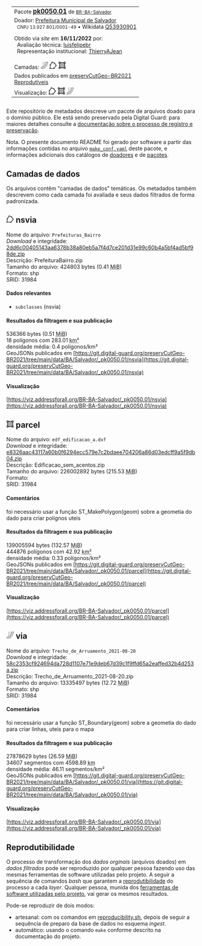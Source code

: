 <aside>
<table align="right" style="padding: 1em">
<tr><td>Pacote <a target="_git" title="link canônico para o git deste pacote" href="https://git.digital-guard.org/preserv-BR/blob/main/data/BA/Salvador/_pk0050.01"><big><b>pk0050.01</b></big></a> de <small><a target="_osmcodes" title="Jurisdição" href="https://afa.codes/BR-BA-Salvador">BR-BA-Salvador</a></small>
</td></tr>
<tr><td>
Doador: <a rel="external" target="_doador" href="http://www.salvador.ba.gov.br/">Prefeitura Municipal de Salvador</a>
<br/>&nbsp; <small>CNPJ 13.927.801/0001-49</small> • Wikidata <a rel="external" target="_doador" title="link descritor Wikidata do doador" href="https://www.wikidata.org/wiki/Q53930901">Q53930901</a></small><br/>

Obtido via <i>site</i> em <b>16/11/2022</b> por:
<br/>&nbsp; Avaliação técnica: <a rel="external" target="_gitPerson" title="usuário Git" href="https://github.com/luisfelipebr">luisfelipebr</a>
<br/>&nbsp; Representação institucional: <a rel="external" target="_gitPerson" title="usuário Git" href="https://github.com/ThierryAJean">ThierryAJean</a><br/>
</td></tr>
<tr><td>Camadas: <a title="via" href="#-via"><img src="https://raw.githubusercontent.com/digital-guard/preserv/main/docs/assets/layerIcon-via.png" alt="via" width="20"/></a> <a title="nsvia" href="#-nsvia"><img src="https://raw.githubusercontent.com/digital-guard/preserv/main/docs/assets/layerIcon-nsvia.png" alt="nsvia" width="20"/></a> <a title="parcel" href="#-parcel"><img src="https://raw.githubusercontent.com/digital-guard/preserv/main/docs/assets/layerIcon-parcel.png" alt="parcel" width="20"/></a> </td></tr>
<tr><td>Dados publicados em <a href="https://git.digital-guard.org/preservCutGeo-BR2021/tree/main/data/BA/Salvador/_pk0050.01">preservCutGeo-BR2021</a><br/><a href="#reprodutibilidade">Reprodutíveis</a></td></tr>
<tr><td>Visualização: <a title="nsvia" href="https://viz.addressforall.org/BR-BA-Salvador/_pk0050.01/nsvia"><img src="https://raw.githubusercontent.com/digital-guard/preserv/main/docs/assets/layerIcon-nsvia.png" alt="nsvia" width="20"/></a> <a title="parcel" href="https://viz.addressforall.org/BR-BA-Salvador/_pk0050.01/parcel"><img src="https://raw.githubusercontent.com/digital-guard/preserv/main/docs/assets/layerIcon-parcel.png" alt="parcel" width="20"/></a> <a title="via" href="https://viz.addressforall.org/BR-BA-Salvador/_pk0050.01/via"><img src="https://raw.githubusercontent.com/digital-guard/preserv/main/docs/assets/layerIcon-via.png" alt="via" width="20"/></a> </td></tr>
</table>
</aside>

<section>

Este repositório de metadados descreve um pacote de arquivos doado para o domínio público. Ele está sendo preservado pela Digital Guard: para maiores detalhes consulte a [documentação sobre o processo de registro e preservação](https://wiki.addressforall.org/doc/Documentação_Digital-guard).

Nota. O presente documento README foi gerado por software a partir das informações contidas no arquivo [`make_conf.yaml`](https://git.digital-guard.org/preserv-BR/blob/main/data/BA/Salvador/_pk0050.01/make_conf.yaml) deste pacote, e informações adicionais dos catálogos de [doadores](https://git.digital-guard.org/preserv-BR/blob/main/data/donor.csv) e de [pacotes](https://git.digital-guard.org/preserv-BR/blob/main/data/donatedPack.csv).

# Camadas de dados

Os arquivos contêm "camadas de dados" temáticas. Os metadados também descrevem como cada camada foi avaliada e seus dados filtrados de forma padronizada.

## <img src="https://raw.githubusercontent.com/digital-guard/preserv/main/docs/assets/layerIcon-nsvia.png" alt="nsvia" width="20"/> nsvia

Nome do arquivo: `Prefeituras_Bairro`<br/>*Download* e integridade: [2dd6c00405143aa6378b38a80eb5a7f4d7ce201d31e99c60b4a5bf4ad5bf98de.zip](http://dl.digital-guard.org/2dd6c00405143aa6378b38a80eb5a7f4d7ce201d31e99c60b4a5bf4ad5bf98de.zip)<br/>Descrição: PrefeituraBairro.zip<br/>Tamanho do arquivo: 424803 bytes (0.41 <abbr title="mebibyte">MiB</abbr>)<br/>Formato: shp<br/>SRID: 31984

#### Dados relevantes
* `subclasses` (nsvia)

#### Resultados da filtragem e sua publicação
536366 bytes (0.51 <abbr title="mebibyte">MiB</abbr>)<br/>18 polígonos com 283.01 <abbr title="quilômetros quadrados">km²</abbr><br/>densidade média: 0.4 polígonos/km²<br/>GeoJSONs publicados em [https://git.digital-guard.org/preservCutGeo-BR2021/tree/main/data/BA/Salvador/_pk0050.01/nsvia](https://git.digital-guard.org/preservCutGeo-BR2021/tree/main/data/BA/Salvador/_pk0050.01/nsvia)

#### Visualização
[https://viz.addressforall.org/BR-BA-Salvador/_pk0050.01/nsvia](https://viz.addressforall.org/BR-BA-Salvador/_pk0050.01/nsvia)
## <img src="https://raw.githubusercontent.com/digital-guard/preserv/main/docs/assets/layerIcon-parcel.png" alt="parcel" width="20"/> parcel

Nome do arquivo: `edf_edificacao_a.dxf`<br/>*Download* e integridade: [e8326aac43117a60b0f6294ecc579e7c2bdaee704206a86d03edcff9a5f9db04.zip](http://dl.digital-guard.org/e8326aac43117a60b0f6294ecc579e7c2bdaee704206a86d03edcff9a5f9db04.zip)<br/>Descrição: Edificacao_sem_acentos.zip<br/>Tamanho do arquivo: 226002892 bytes (215.53 <abbr title="mebibyte">MiB</abbr>)<br/>Formato: <br/>SRID: 31984

#### Comentários
foi necessário usar a função ST_MakePolygon(geom) sobre a geometia do dado para criar polignos uteis

#### Resultados da filtragem e sua publicação
139005594 bytes (132.57 <abbr title="mebibyte">MiB</abbr>)<br/>444876 polígonos com 42.92 <abbr title="quilômetros quadrados">km²</abbr><br/>densidade média: 0.33 polígonos/km²<br/>GeoJSONs publicados em [https://git.digital-guard.org/preservCutGeo-BR2021/tree/main/data/BA/Salvador/_pk0050.01/parcel](https://git.digital-guard.org/preservCutGeo-BR2021/tree/main/data/BA/Salvador/_pk0050.01/parcel)

#### Visualização
[https://viz.addressforall.org/BR-BA-Salvador/_pk0050.01/parcel](https://viz.addressforall.org/BR-BA-Salvador/_pk0050.01/parcel)
## <img src="https://raw.githubusercontent.com/digital-guard/preserv/main/docs/assets/layerIcon-via.png" alt="via" width="20"/> via

Nome do arquivo: `Trecho_de_Arruamento_2021-08-20`<br/>*Download* e integridade: [58c2353cf924694da728d1107e71e9deb67d39c1f9ffd65a2eaffed32b4d253a.zip](http://dl.digital-guard.org/58c2353cf924694da728d1107e71e9deb67d39c1f9ffd65a2eaffed32b4d253a.zip)<br/>Descrição: Trecho_de_Arruamento_2021-08-20.zip<br/>Tamanho do arquivo: 13335497 bytes (12.72 <abbr title="mebibyte">MiB</abbr>)<br/>Formato: shp<br/>SRID: 31984

#### Comentários
foi necessário usar a função ST_Boundary(geom) sobre a geometia do dado para criar linhas, uteis para o mapa

#### Resultados da filtragem e sua publicação
27878629 bytes (26.59 <abbr title="mebibyte">MiB</abbr>)<br/>34607 segmentos com 4598.89 <abbr title="quilômetros">km</abbr><br/>densidade média: 46.11 segmentos/km²<br/>GeoJSONs publicados em [https://git.digital-guard.org/preservCutGeo-BR2021/tree/main/data/BA/Salvador/_pk0050.01/via](https://git.digital-guard.org/preservCutGeo-BR2021/tree/main/data/BA/Salvador/_pk0050.01/via)

#### Visualização
[https://viz.addressforall.org/BR-BA-Salvador/_pk0050.01/via](https://viz.addressforall.org/BR-BA-Salvador/_pk0050.01/via)

</section>
<section>

# Reprodutibilidade

O processo de transformação dos *dados orginais* (arquivos doados) em *dados filtrados* pode ser reproduzido por qualquer pessoa fazendo uso das mesmas ferramentas de software utilizadas pelo projeto. A seguir a sequência de comandos *bash* que garantem a [reprodutibilidade](https://en.wikipedia.org/wiki/Reproducibility) do processo a cada *layer*. Qualquer pessoa, munida dos [ferramentas de software utilizadas pelo projeto](https://git.AddressForAll.org/suporte/blob/master/docs/pt/infra.md#ambientes-e-ferramentas-de-uso-geral), vai gerar os mesmos resultados.

Pode-se reproduzir de dois modos:
* artesanal: com os comandos em [reproducibility.sh](https://git.digital-guard.org/preserv-BR/blob/main/data/BA/Salvador/_pk0050.01/reproducibility.sh), depois de seguir a sequência de preparo da base de dados no esquema *ingest*.
* automático: usando o comando `make` conforme descrito na documentação do projeto.

</section>

